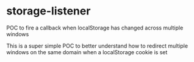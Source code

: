 # storage-listener
POC to fire a callback when localStorage has changed across multiple windows

This is a super simple POC to better understand how to redirect multiple windows on the same domain when a localStorage cookie is set
